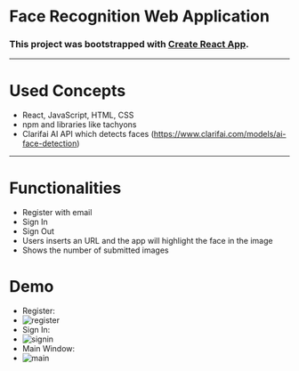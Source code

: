 # Face Recognition Web Application
### This project was bootstrapped with [Create React App](https://github.com/facebook/create-react-app).
---
# Used Concepts
- React, JavaScript, HTML, CSS
- npm and libraries like tachyons
- Clarifai AI API which detects faces (https://www.clarifai.com/models/ai-face-detection)
---
# Functionalities
- Register with email
- Sign In
- Sign Out
- Users inserts an URL and the app will highlight the face in the image
- Shows the number of submitted images
# Demo
- Register:
- ![register](https://user-images.githubusercontent.com/72084877/140733158-ad65f053-683a-499c-b893-4c0481b5000d.png)
- Sign In:
- ![signin](https://user-images.githubusercontent.com/72084877/140733205-1a004b1e-ede6-4197-9405-7aec454060bd.png)
- Main Window:
- ![main](https://user-images.githubusercontent.com/72084877/140733246-2720d63f-e6d8-4693-8bed-2c5f261eb5f8.png)
